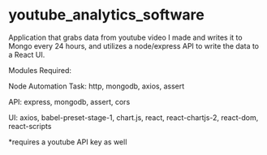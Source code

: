 # youtube_analytics_software
Application that grabs data from youtube video I made and writes it to Mongo every 24 hours, and utilizes a node/express API to write the data to a React UI. 

Modules Required:

Node Automation Task: http, mongodb, axios, assert

API: express, mongodb, assert, cors
  
UI: axios, babel-preset-stage-1, chart.js, react, react-chartjs-2, react-dom, react-scripts
  
  
*requires a youtube API key as well
